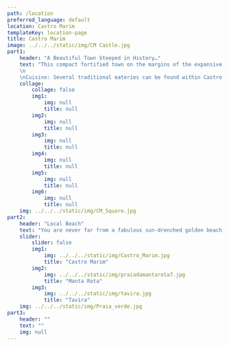 ```yaml
---
path: /location
preferred_language: default
location: Castro Marim
templateKey: location-page
title: Castro Marim
image: ../../../static/img/CM Castle.jpg
part1: 
    header: "A Beautiful Town Steeped in History…"
    text: "This compact fortified town on the margins of the expansive Guadiana river boasts a rich history dating back to Roman times. Overlooking vast salt flats and bordered by the Reserva Natural do Sapal de Castro Marim, there is much to offer the visitor. Whitewashed houses align narrow cobbled streets winding up to the impressive castle fortifications, whose construction was ordered by King Alfonso III during the XIII Century, with presence on this strategic site dating back to the bronze age. While away a lazy afternoon visiting the castle grounds and enjoy a favourite tipple in one of several bars and cafes dotted along pretty tranquil streets. For provisions, several mini-markets offer the basics, while larger supermarkets and an excellent selection of shopping facilities can be found in the nearby handsome border town of Vila Real do Santo António, just a short drive away.
    \n
    \nCuisine: Several traditional eateries can be found within Castro Marim itself, while country restaurants dotted in the surrounding olive covered lands and small nearby villages, such as Monte Francisco, provide perfect spots to sample hearty meals at very reasonable prices. For a greater selection, and for delicious seafood, head to Vila Real where the daily catch is served simply grilled with flavoursome local produce. Or head across the border, via ferry or road, to the vibrant Andalusian town of Ayamonte, where pretty tile bedecked squares and cosy cafes and restaurants serve varied and appetizing tapas."
    collage:
        collage: false
        img1: 
            img: null
            title: null
        img2: 
            img: null
            title: null
        img3: 
            img: null
            title: null
        img4: 
            img: null
            title: null
        img5: 
            img: null
            title: null
        img6: 
            img: null
            title: null
    img: ../../../static/img/CM_Square.jpg
part2:
    header: "Local Beach"
    text: "You are never far from a fabulous sun-drenched golden beach on the Algarve and the nearby stretch of sands from Vila Real heading west do not disappoint. Boasting many Blue Flag distinctions of excellence, the beaches along this coast are expansive, slowly sloping and backed by golden dunes. Praia Verde beach access is elevated - you will need a car and be prepared to walk down the steps to reach the sands. Its name (translated as the 'Green Beach') is derived from the fact that it is unusually bordered by a lovely crest of pine trees, which makes the setting private. Directly next door, Cabeco Beach is smaller and with its hidden entramce, tensds to be less busy. For those who enjoy walking, here the sands are long and flat with a relaxing walk taking around 30 minutes either east to Monte Gordo or West to Altura."
    slider:
        slider: false
        img1: 
            img: ../../../static/img/Castro_Marim.jpg
            title: "Castro Marim"
        img2: 
            img: ../../../static/img/praiadamantarota7.jpg
            title: "Manta Rota"
        img3: 
            img: ../../../static/img/tavira.jpg
            title: "Tavira"
    img: ../../../static/img/Praia_verde.jpg
part3:
    header: ""
    text: ""
    img: null
---
```

